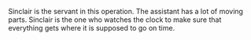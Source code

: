 Sinclair is the servant in this operation. The assistant has a lot of moving parts. Sinclair is the one who
watches the clock to make sure that everything gets where it is supposed to go on time.

